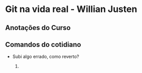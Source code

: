# Git na vida real - Willian Justen
## Anotações do Curso


## Comandos do cotidiano

* Subi algo errado, como reverto?

    1. 